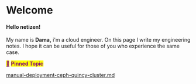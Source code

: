 # Welcome

#### Hello netizen!

My name is **Dama,** i'm a cloud engineer. On this page I write my engineering notes. I hope it can be useful for those of you who experience the same case.



[<mark style="color:purple;">📌</mark>](https://emojiguide.com/objects/pushpin/) <mark style="color:purple;">**Pinned Topic**</mark>&#x20;

[manual-deployment-ceph-quincy-cluster.md](manual-deployment-openstack-ha-and-integrate-with-ceph/manual-deployment-ceph-quincy-cluster.md "mention")
